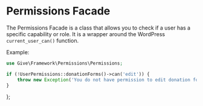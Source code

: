 # Permissions Facade

The Permissions Facade is a class that allows you to check if a user has a specific capability or role. It is a wrapper around the WordPress `current_user_can()` function.

Example:

```php
use Give\Framework\Permissions\Permissions;

if (!UserPermissions::donationForms()->can('edit')) {
    throw new Exception('You do not have permission to edit donation forms.');
}
```
};
```
